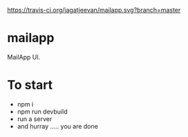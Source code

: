 https://travis-ci.org/jagatjeevan/mailapp.svg?branch=master
# mailapp
MailApp UI.

# To start
- npm i
- npm run devbuild
- run a server
- and hurray ..... you are done
